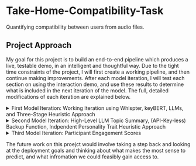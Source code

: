 # Take-Home-Compatibility-Task
Quantifying compatibility between users from audio files.

## Project Approach
My goal for this project is to build an end-to-end pipeline which produces a live, testable demo, in an intelligent and thoughtful way. Due to the tight time constraints of the project, I will first create a working pipeline, and then continue making improvements. After each model iteration, I will test each section on using the interaction demo, and use these results to determine what is included in the next iteration of the model. The full, detailed modifications of each iteration are explained below.

<details>
  <summary> First Model Iteration: Working Iteration using Whispter, keyBERT, LLMs, and Three-Stage Heuristic Approach</summary>
  
During the first pass throguh the d=project, I planned, and successfully implemented the following techniques:
- Transcription: I used Whisper, since it is highly accurate and easy to implement. Inspection of the transcription verifies this works well.
- Topic Extraction: I used KeyBERT because it is simple, and easy to use. I noticed the repetative nature of some of the key words it chose.
- Vectorisation: I used gpt-3.5-turbo-1106 and prompt engineering to automate vectorisation of the extracted topic words. Specifically, the LLM was tasked with scoring the set of key words (0-1) on how much it accociates these topics words with each of the personality   traits (openness, conscientiousness, extraversion agreeableness, and neuroticism). This creates a vector representation of how the topics are associated with the personality traits.
- Fusion: These topics vectors and the personality vectors can then combined using a weighted average. I defaulted to weighing the personality vectors as being more important than the topics, giving it a 0.7 weighting.
- Baseline Compatability: This was computed by first fusing each users personality vectors with the conversation topic vectors, and then calculating a compatibility score between the two using cosine similarity. Each fused vector represents a user's contextual   personality profile for that specific conversation. It can be thought of as a profile based mainly on the users core personality, but pulled in the direction of the conversations topics. The baseline compatibility represents how similar the users are within that specific conversational context.





My first attempt at the heuristic compatibility score is based on my approach at answering the question, "what is compatibility?" My approach was three-pronged, though only two-prongs were implemented due to the heavy computational cost, and increased data requirements for the third. The three types of compatibility I considered were:
  - "Birds of a feather flock together" - these are metrics of similarity. People who share common interests, communication styles, personality traits, and potentially even physicological baseline stats, are compatible. In my first heuristic function, I used three of these types of metrics: Cosine similarity of the personality vectors, the minimum interest between a pair in a topic (computed by taking the minimum cosine similarity between personality and topic vectors), and a measure of how similar users are in certain personality traits (openness and agreeability). I used a weighted sum of these three metrics.
  - "Opposites attract" - these are metrics of complementory nature. Pairs of people whose differences lead to a balanced relationship are compatible. This can be differences in communication style, topic interests, and wider personality traits. In my first heuristic function, I used a weighted sum of how different their specific personality traits are. Specifically, I looked at the difference between their extraversion, conscientiousness, and neuroticism as a positive. The idea is that the extravert-intravert, spontaneous-disciplined, and stable-sensitive pairs would balance out each other, leading to more compatibility.
  - "In sync" - these are matrics of how people subconsciously mirror people they are compatible with. People may begin mirroring speech patterns like pitch, tempo, and laughter style, and may even start to align biometrically when they are around people they are compatible with. Furthermore, other subconcious patterns like tonal inflections, etc. would be interesting to include, but outside the scope of this short project.





Some flaws with my initial heuristic similarity function that I looked to improve included:
  - Repartition: there are multiple metrics of how similar users personality vectors are.
  - No indication of preferable character traits - while someone with a high neuroticism score may be prefer someone with a low neuroticism score to act as a stable presence, the opposite it not necessarily true. I need to flesh-out my reasoning for different personality traits preferring others. People with lower neuroticism may be more compatible with people in general, for example. The current symmetrical nature of my personality trait comparison similarities and differences means a pair who both have high agreeableness are scored equally (on this metric) to pairs with los agreeableness.


  My second pass at the task set out to fix some of the flaws realised in my initial approach:
- Can I improve the topic extraction method? The topics it chose were "starships mars", "land mars", "flight mars", "mars flight" and "spaceship mars". These are all very similar, and not all neccessary.
- Tidy up the "birds of a feather approach" to avoid repartition. Can we validate the choice of weighting?
- Fix the oversimplication of "opposites attract". The assumption that differences are always good is risky, as they sometimes lead to conflict. Similar is true for the "birds of a feather" approach - two people with high neuroticism and low agreeableness should not be scored as highly compatible. Also need to validate the choice of weights for this part of th heuristic scoring.
- Create edge case personalities which we expect to get along really well or really poorly and test the results.
</details>



<details>
  <summary>Second Model Iteration: High-Level LLM Topic Summary, (API-Key-less) Backup Function, Indpendent Personality Trait Heuristic Approach</summary>
  
  The changes I made during my second interation are:
  
  - My first attempt at extracting more insightful topics was to summarise the text into a shorter paragraph and use keyBERT to extract the topics from that. My logic was that the summarised paragraph itself would be higher-level, allowing keyBERT to more easily extract more subtle topics. I also increased the maximum length of summary topics keyBERT could suggest. This approach did not work: the model produced the summary ['mars end year', 'mars orbit synchronisation', 'mars orbit', 'earth mars orbit', 'hopefully starship mars']. To enable high-level topic analysis, I decide to use gpt-3.5-turbo-1106. This is a far more powerful model and, while that comes with downsides, I was already using it from the topic vecotorisation, so I didn't lose much by editing the prompt from the vectorisation stage to produce both the list of topics, and the corresponding vector. When I used this model, the output was ["Space exploration and colonization", "Risk assessment and mitigation", "Human Survival and civilization", "Technological advancement and limitations", "Societal and demongraphic challenges"], which much more accurately summarises the topics of the conversation.
  - In light of this new model, which required further use of API keys, I added a mock function which outputted realistic topics and topic vectors which can be used when testing other parts of the code without using any budget on API keys. The proect is very small though, with an estimated cost of under 20 cents total.
  - My heuristic scoring function was also restructured to reduce redundency and differetiate the impact different personality traits have on compatibility. I kept the minimum similarity between personality vector and topic weighting as a metric, but changed the personality trait scores. Similar, and high openness and conscientiousness are rewarded, complementary extraversion scores are rewarded, high agreeablness score are rewarded, and low neuroticism scores are rewarded. A weighted sum of the scores for different personality traits and the topic interest vector were used for the final score, with agreeableness and neuroticism scores being the biggest determining factors of compatibility. The reason for this is that generally, pairs of strongly disagreeable or neurotic people are less compatible with people. It's worth mentioning that my measure of "compatibility" is quite vauge. The scores for different combinations of personality traits will depend greatly on the deployment goal. If we are measure compatibility between friends, business partners, or romantic partners, the weights and functions associated with each personality trait will differ drastically.


Testing my second iteration model revealed some potential improvements:

- Using only the LLM-extracted topics to create the topic vector could be improved. Lots of information prevenlant in the conversation is not captured by the topic summaries, such as the conversational and social cues. For instance, the neuroticism of a conversation topic may not be fully captured. "Human survival and civilisation" could have been talked about from a positive, optimistic perspective, or a negative one. This would impact the neuroticism score given to topic vector.
- The use of cosine similarity between topic vectors and personality vectors causes misleading results. As cosine similarity is a measure of the angle, not the distance, vectors (0.1,...,0.1) and (0.9,...,0.9) produce the same score. This is terribly misleading, as they represent opposing topics. For that reason, cosine similarity was replaced by a scaled euclidean similairty measure.
- There were problems in the distribution of different scores:
- <img width="1147" height="638" alt="image" src="https://github.com/user-attachments/assets/99e6bb67-8598-46ae-96e2-e1ca4e4d3220" /> I plotted these histograms by running 1000 random pairing of personality vectors, and then calculating the scores for each personality trait and the topic interest, and overall score. As is clear in the image, the agreeable and neurotisicm scores are using a penalty that overpenalises bad compatibility. This was fixed by reducing the weight of the penalty from 0.5 to 0.25. Furthermore, there is clearly a thin peak regarding the topic interest vector. It is caused by the use of minimum interest in the conversation, but I feel this is important to use instead of average because people are not compatible if one person dominates the conversation with a topic only they are interested in. Linear scaling in applied to fix this problem.
- By observing a few small cases of carefull engineered pairs of personality traits, I carefully adjusted the weights of different similarity scores in order to ensure they more closely align with my expectations. This involved slightly turning up the weight of the agreeability and openness scores, and turning down the neuroticism score.



My Third iteration will make the following changes:
- It will attemp to incorporate social cues to better understand the interest of the people in the topics. This could be done by incorporating it into the topic vector itself, meaning the topic vector would have richer information about whether people are compatible based on the actual conversation, not just the topics covered by their conversation. Another option is to add a metric quantifying the engagement of the people in the conversation to the topic_interest score. This is the method I will use because it will maintain explainability, as there will be separate scores for the engagement of users in the conversation based on the social cues found in the conversation, and the engagement based on the topics discussed.
  
</details>



<details>
  <summary>Third Model Iteration: Participant Engagement Scores</summary>

  The change made from my second to third interation of model is to understand how engaged participants in the conversation are from looking at the transcript. This helps give a more well rounded view of the interest of the participants in the topic, and therefore the compatibility of the participants. With more time for the project, participant engaement could be derived directly from the audio file in order to gauge the participants vocal reflections of their interest. Furthmore, speech diarisation would be helpful here. The topic vector approach to participant interest is usful because it gives separate interest scores for each participant, with the interest score being recorded as the minimum of these two to ensure a high interest score means both participants are interested in the conversation. A similar thing could be done from the audio file with speech diarisation.


  The next steps of this project will be to thoroughly test the results on artificial data and determine the next logical improvements to make given the limited time.
</details>









The future work on this proejct would involve taking a step back and looking at the deployment goals and thinking about what makes the most sense to predict, and what infromation we could feasibly gain access to.
